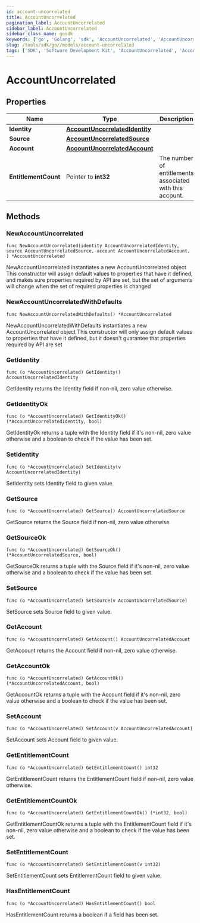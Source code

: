 ```yaml
---
id: account-uncorrelated
title: AccountUncorrelated
pagination_label: AccountUncorrelated
sidebar_label: AccountUncorrelated
sidebar_class_name: gosdk
keywords: ['go', 'Golang', 'sdk', 'AccountUncorrelated', 'AccountUncorrelated'] 
slug: /tools/sdk/go//models/account-uncorrelated
tags: ['SDK', 'Software Development Kit', 'AccountUncorrelated', 'AccountUncorrelated']
---
```


# AccountUncorrelated

## Properties

Name | Type | Description | Notes
------------ | ------------- | ------------- | -------------
**Identity** | [**AccountUncorrelatedIdentity**](account-uncorrelated-identity) |  | 
**Source** | [**AccountUncorrelatedSource**](account-uncorrelated-source) |  | 
**Account** | [**AccountUncorrelatedAccount**](account-uncorrelated-account) |  | 
**EntitlementCount** | Pointer to **int32** | The number of entitlements associated with this account. | [optional] 

## Methods

### NewAccountUncorrelated

`func NewAccountUncorrelated(identity AccountUncorrelatedIdentity, source AccountUncorrelatedSource, account AccountUncorrelatedAccount, ) *AccountUncorrelated`

NewAccountUncorrelated instantiates a new AccountUncorrelated object
This constructor will assign default values to properties that have it defined,
and makes sure properties required by API are set, but the set of arguments
will change when the set of required properties is changed

### NewAccountUncorrelatedWithDefaults

`func NewAccountUncorrelatedWithDefaults() *AccountUncorrelated`

NewAccountUncorrelatedWithDefaults instantiates a new AccountUncorrelated object
This constructor will only assign default values to properties that have it defined,
but it doesn't guarantee that properties required by API are set

### GetIdentity

`func (o *AccountUncorrelated) GetIdentity() AccountUncorrelatedIdentity`

GetIdentity returns the Identity field if non-nil, zero value otherwise.

### GetIdentityOk

`func (o *AccountUncorrelated) GetIdentityOk() (*AccountUncorrelatedIdentity, bool)`

GetIdentityOk returns a tuple with the Identity field if it's non-nil, zero value otherwise
and a boolean to check if the value has been set.

### SetIdentity

`func (o *AccountUncorrelated) SetIdentity(v AccountUncorrelatedIdentity)`

SetIdentity sets Identity field to given value.


### GetSource

`func (o *AccountUncorrelated) GetSource() AccountUncorrelatedSource`

GetSource returns the Source field if non-nil, zero value otherwise.

### GetSourceOk

`func (o *AccountUncorrelated) GetSourceOk() (*AccountUncorrelatedSource, bool)`

GetSourceOk returns a tuple with the Source field if it's non-nil, zero value otherwise
and a boolean to check if the value has been set.

### SetSource

`func (o *AccountUncorrelated) SetSource(v AccountUncorrelatedSource)`

SetSource sets Source field to given value.


### GetAccount

`func (o *AccountUncorrelated) GetAccount() AccountUncorrelatedAccount`

GetAccount returns the Account field if non-nil, zero value otherwise.

### GetAccountOk

`func (o *AccountUncorrelated) GetAccountOk() (*AccountUncorrelatedAccount, bool)`

GetAccountOk returns a tuple with the Account field if it's non-nil, zero value otherwise
and a boolean to check if the value has been set.

### SetAccount

`func (o *AccountUncorrelated) SetAccount(v AccountUncorrelatedAccount)`

SetAccount sets Account field to given value.


### GetEntitlementCount

`func (o *AccountUncorrelated) GetEntitlementCount() int32`

GetEntitlementCount returns the EntitlementCount field if non-nil, zero value otherwise.

### GetEntitlementCountOk

`func (o *AccountUncorrelated) GetEntitlementCountOk() (*int32, bool)`

GetEntitlementCountOk returns a tuple with the EntitlementCount field if it's non-nil, zero value otherwise
and a boolean to check if the value has been set.

### SetEntitlementCount

`func (o *AccountUncorrelated) SetEntitlementCount(v int32)`

SetEntitlementCount sets EntitlementCount field to given value.

### HasEntitlementCount

`func (o *AccountUncorrelated) HasEntitlementCount() bool`

HasEntitlementCount returns a boolean if a field has been set.


